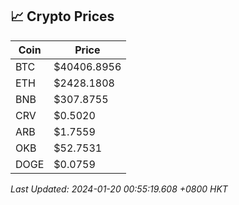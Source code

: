## 📈 Crypto Prices

| Coin | Price |
| ---- | ----- |
| BTC | $40406.8956 |
| ETH | $2428.1808 |
| BNB | $307.8755 |
| CRV | $0.5020 |
| ARB | $1.7559 |
| OKB | $52.7531 |
| DOGE | $0.0759 |

_Last Updated: 2024-01-20 00:55:19.608 +0800 HKT_